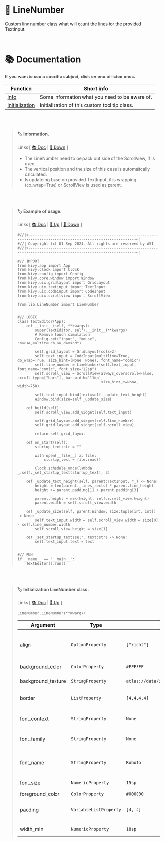 <!-- https://github.com/ikatyang/emoji-cheat-sheet/blob/master/README.md -->

# :bookmark_tabs: LineNumber
Custom line number class what will count the lines for the provided TextInput.

<br />

<!-- []=-=-=-=-=-=-=-=-=-=-=-=-=-=-=-=-=-=[ DOCS ]=-=-=-=-=-=-=-=-=-=-=-=-=-=-=-=-=-=[] -->

# 📚 Documentation
If you want to see a specific subject, click on one of listed ones.

<!-- []=-=-=-=-=-=-=-=-=-=-=-=-=-=-=-=-=-=[ LINK ]=-=-=-=-=-=-=-=-=-=-=-=-=-=-=-=-=-=[] -->
| Function | Short info |
| - | - |
| [info](#label-information) | Some information what you need to be aware of. |
| [initialization](#label-initialization-linenumber-class) | Initialization of this custom tool tip class. |
<!--
| [function](#tag) | info |
-->

<br /><br />

<!-- []=-=-=-=-=-=-=-=-=-=-=-=-=-=-=-=-=-=[ CODE ]=-=-=-=-=-=-=-=-=-=-=-=-=-=-=-=-=-=[] -->

<!-- []=-=-=-=-=-=-=-=-=-=-=-=-=-=-=-=-=-=[ INFO ]=-=[] -->
> #### :label: Information.
> Links [ [:books: Doc](#-documentation) | [:arrow_down_small: Down](#label-example-of-usage) ]
> - The LineNumber need to be pack out side of the ScrollView, if is used.
> - The vertical position and the size of this class is automaitcally calculated.
> - Is updateing base on provided TextInput, if is wrapping (do_wrap=True) or ScrollView is used as parent.

<br /><br />

<!-- []=-=-=-=-=-=-=-=-=-=-=-=-=-=-=-=-=-=[ EXAMPLE ]=-=[] -->
> #### :label: Example of usage.
> Links [ [:books: Doc](#-documentation) | [:arrow_up_small: Up](#label-information) | [:arrow_down_small: Down](#label-initialization-linenumber-class) ]
> ```python3
> #//|>-----------------------------------------------------------------------------------------------------------------<|
> #//| Copyright (c) 01 Sep 2024. All rights are reserved by ASI
> #//|>-----------------------------------------------------------------------------------------------------------------<|
> 
> #// IMPORT
> from kivy.app import App
> from kivy.clock import Clock
> from kivy.config import Config
> from kivy.core.window import Window
> from kivy.uix.gridlayout import GridLayout
> from kivy.uix.textinput import TextInput
> from kivy.uix.codeinput import CodeInput
> from kivy.uix.scrollview import ScrollView
> 
> from lib.LineNumber import LineNumber
> 
> 
> #// LOGIC
> class TextEditor(App):
>     def __init__(self, **kwargs):
>         super(TextEditor, self).__init__(**kwargs)
>         # Remove touch simulation
>         Config.set("input", "mouse", "mouse,multitouch_on_demand")
> 
>         self.grid_layout = GridLayout(cols=2)
>         self.text_input = CodeInput(multiline=True, do_wrap=True, size_hint=(None, None), font_name="comic")
>         self.line_number = LineNumber(self.text_input, font_name="comic", font_size="12sp")
>         self.scroll_view = ScrollView(always_overscroll=False, scroll_type=["bars"], bar_width='11dp',
>                                       size_hint_x=None, width=750)
> 
>         self.text_input.bind(text=self._update_text_height)
>         Window.bind(size=self._update_size)
> 
>     def build(self):
>         self.scroll_view.add_widget(self.text_input)
> 
>         self.grid_layout.add_widget(self.line_number)
>         self.grid_layout.add_widget(self.scroll_view)
> 
>         return self.grid_layout
> 
>     def on_start(self):
>         sturtup_text:str = ""
> 
>         with open(__file__) as file:
>             sturtup_text = file.read()
> 
>         Clock.schedule_once(lambda _:self._set_startup_text(sturtup_text), 3)
> 
>     def _update_text_height(self, parent:TextInput, *_) -> None:
>         height = len(parent._lines_rects) * parent.line_height
>         height += parent.padding[1] + parent.padding[3]
> 
>         parent.height = max(height, self.scroll_view.height)
>         parent.width = self.scroll_view.width
> 
>     def _update_size(self, parent:Window, size:tuple[int, int]) -> None:
>         self.text_input.width = self.scroll_view.width = size[0] - self.line_number.width
>         self.scroll_view.height = size[1]
> 
>     def _set_startup_text(self, text:str) -> None:
>         self.text_input.text = text
> 
> 
> #// RUN
> if __name__ == '__main__':
>     TextEditor().run()
> 
> ```

<br /><br />

<!-- []=-=-=-=-=-=-=-=-=-=-=-=-=-=-=-=-=-=[ INIT ]=-=[] -->
> #### :label: Initialization LineNumber class.
> Links [ [:books: Doc](#-documentation) | [:arrow_up_small: Up](#label-example-of-usage) ]
> ```python3
> LineNumber.LineNumber(**kwargs)
> ```
> | Argument | Type | Default | Description |
> | - | - | - | - |
> | align | `OptionProperty` | `["right"]` | Horizontal alignment of the text. <br /> **Options:** <br /> `["left", "center", "right"]` |
> | background_color | `ColorProperty` | `#FFFFFF` | Background color, in RGBA format. |
> | background_texture | `StringProperty` | `atlas://data/images/defaulttheme/textinput` | Background image of the line numbers. |
> | border | `ListProperty` | `[4,4,4,4]` | Border size, in pixels. Used with :attr:`background_texture`. |
> | font_context | `StringProperty` | `None` | *None* means the font is resolved by *`:attr:`**`font_name`***. |
> | font_family | `StringProperty` | `None` | Tthis is only applicable when using *`:attr:`**`font_context`*** option. |
> | font_name | `StringProperty` | `Roboto` | Filename of the font to use. <br /> If not provided, this value is taken from *`:class:`**`kivy.config.Config`***. |
> | font_size | `NumericProperty` | `15sp` | Font size of the text and the line numbers in pixels. |
> | foreground_color | `ColorProperty` | `#000000` | Text color, in RGBA format. |
> | padding | `VariableListProperty` | `[4, 4]` | Horizontal padding of the text. <br /> `[padding_left, padding_right]` |
> | width_min | `NumericProperty` | `18sp` | Minimum desired width of the text in pixels. |
<!--
> | arg | `type` | def | info |
-->
